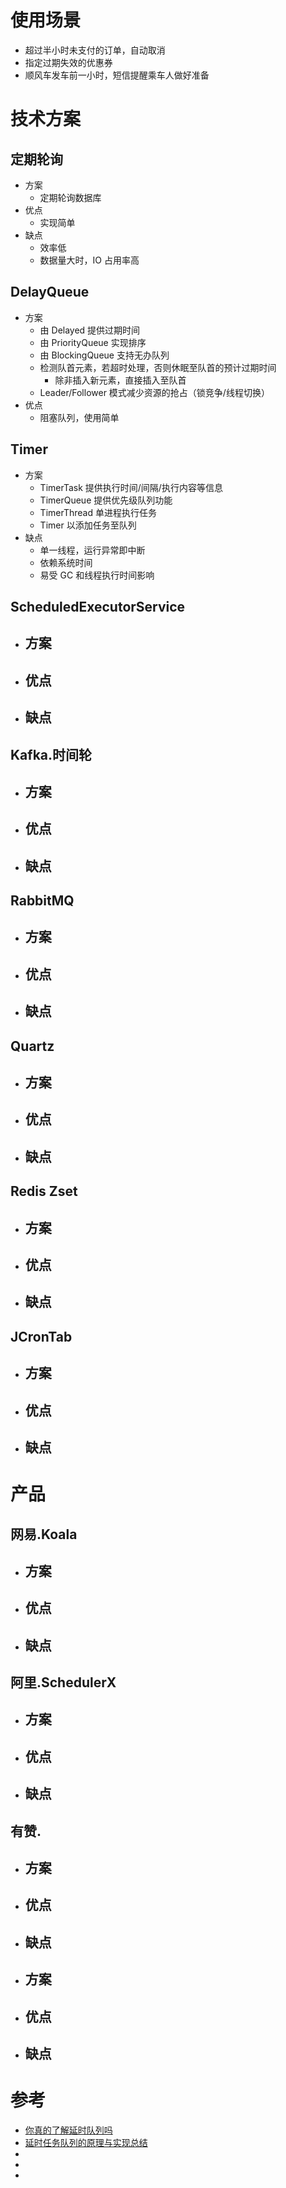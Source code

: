 

# 使用场景
- 超过半小时未支付的订单，自动取消
- 指定过期失效的优惠券
- 顺风车发车前一小时，短信提醒乘车人做好准备

# 技术方案
## 定期轮询

- 方案
    - 定期轮询数据库
- 优点
    - 实现简单
- 缺点
    - 效率低
    - 数据量大时，IO 占用率高

## DelayQueue

- 方案
    - 由 Delayed 提供过期时间
    - 由 PriorityQueue 实现排序 
    - 由 BlockingQueue 支持无办队列 
    - 检测队首元素，若超时处理，否则休眠至队首的预计过期时间
        - 除非插入新元素，直接插入至队首
    - Leader/Follower 模式减少资源的抢占（锁竞争/线程切换）
- 优点
    - 阻塞队列，使用简单

## Timer

- 方案
    - TimerTask 提供执行时间/间隔/执行内容等信息
    - TimerQueue 提供优先级队列功能
    - TimerThread 单进程执行任务
    - Timer 以添加任务至队列 
- 缺点
    - 单一线程，运行异常即中断
    - 依赖系统时间
    - 易受 GC 和线程执行时间影响


## ScheduledExecutorService

- 方案
    - 
- 优点
    - 
- 缺点
    - 
## Kafka.时间轮

- 方案
    - 
- 优点
    - 
- 缺点
    - 
## RabbitMQ

- 方案
    - 
- 优点
    - 
- 缺点
    - 
## Quartz

- 方案
    - 
- 优点
    - 
- 缺点
    - 
## Redis Zset

- 方案
    - 
- 优点
    - 
- 缺点
    - 
## JCronTab

- 方案
    - 
- 优点
    - 
- 缺点
    - 


# 产品
## 网易.Koala

- 方案
    - 
- 优点
    - 
- 缺点
    - 
## 阿里.SchedulerX

- 方案
    - 
- 优点
    - 
- 缺点
    - 
## 有赞.

- 方案
    - 
- 优点
    - 
- 缺点
    - 
## 

- 方案
    - 
- 优点
    - 
- 缺点
    - 

# 参考
- [你真的了解延时队列吗](https://juejin.im/post/5b5e52ecf265da0f716c3203)
- [延时任务队列的原理与实现总结](https://www.jianshu.com/p/a8c1458998aa)
- []()
- []()
- []()